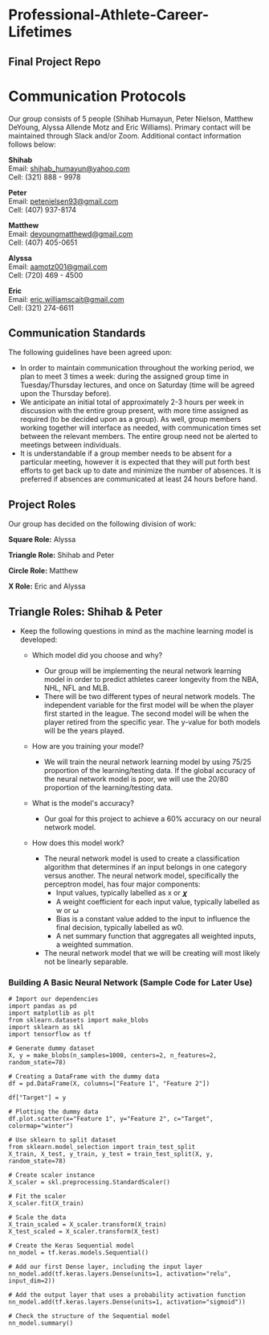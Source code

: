# Professional-Athlete-Career-Lifetimes
## Final Project Repo

# Communication Protocols

Our group consists of 5 people (Shihab Humayun, Peter Nielson, Matthew DeYoung, Alyssa Allende Motz and Eric Williams). Primary contact will be maintained through Slack and/or Zoom. Additional contact information follows below:

__Shihab__ \
Email: shihab_humayun@yahoo.com\
Cell: (321) 888 - 9978

__Peter__ \
Email: petenielsen93@gmail.com\
Cell: (407) 937-8174

__Matthew__ \
Email: deyoungmatthewd@gmail.com\
Cell: (407) 405-0651

__Alyssa__ \
Email: aamotz001@gmail.com \
Cell: (720) 469 - 4500

__Eric__ \
Email: eric.williamscait@gmail.com \
Cell: (321) 274-6611

## Communication Standards
The following guidelines have been agreed upon:

* In order to maintain communication throughout the working period, we plan to meet 3 times a week: during the assigned group time in Tuesday/Thursday lectures, and once on Saturday (time will be agreed upon the Thursday before). 
* We anticipate an initial total of approximately 2-3 hours per week in discussion with the entire group present, with more time assigned as required (to be decided upon as a group). As well, group members working together will interface as needed, with communication times set between the relevant members. The entire group need not be alerted to meetings between individuals. 
* It is understandable if a group member needs to be absent for a particular meeting, however it is expected that they will put forth best efforts to get back up to date and minimize the number of absences. It is preferred if absences are communicated at least 24 hours before hand.

## Project Roles

Our group has decided on the following division of work:

__Square Role:__ Alyssa

__Triangle Role:__ Shihab and Peter

__Circle Role:__ Matthew

__X Role:__ Eric and Alyssa

## Triangle Roles: Shihab & Peter

* Keep the following questions in mind as the machine learning model is developed:
  * Which model did you choose and why? 
    * Our group will be implementing the neural network learning model in order to predict athletes career longevity from the NBA, NHL, NFL and MLB. 
    * There will be two different types of neural network models. The independent variable for the first model will be when the player first started in the league. The second model will be when the player retired from the specific year. The y-value for both models will be the years played.

  * How are you training your model?
    * We will train the neural network learning model by using 75/25 proportion of the learning/testing data. If the global accuracy of the neural network model is poor, we will use the 20/80 proportion of the learning/testing data.
  
  * What is the model's accuracy?
    * Our goal for this project to achieve a 60% accuracy on our neural network model.
  
  * How does this model work?
    * The neural network model is used to create a classification algorithm that determines if an input belongs in one category versus another. The neural network model, specifically the perceptron model, has four major components:
      * Input values, typically labelled as x or 𝝌 
      * A weight coefficient for each input value, typically labelled as w or ⍵
      * Bias is a constant value added to the input to influence the final decision, typically labelled as w0.
      * A net summary function that aggregates all weighted inputs, a weighted summation.
    * The neural network model that we will be creating will most likely not be linearly separable. 

### Building A Basic Neural Network (Sample Code for Later Use)

```
# Import our dependencies
import pandas as pd
import matplotlib as plt
from sklearn.datasets import make_blobs
import sklearn as skl
import tensorflow as tf

# Generate dummy dataset
X, y = make_blobs(n_samples=1000, centers=2, n_features=2, random_state=78)

# Creating a DataFrame with the dummy data
df = pd.DataFrame(X, columns=["Feature 1", "Feature 2"])

df["Target"] = y

# Plotting the dummy data
df.plot.scatter(x="Feature 1", y="Feature 2", c="Target", colormap="winter")

# Use sklearn to split dataset
from sklearn.model_selection import train_test_split
X_train, X_test, y_train, y_test = train_test_split(X, y, random_state=78)

# Create scaler instance
X_scaler = skl.preprocessing.StandardScaler()

# Fit the scaler
X_scaler.fit(X_train)

# Scale the data
X_train_scaled = X_scaler.transform(X_train)
X_test_scaled = X_scaler.transform(X_test)

# Create the Keras Sequential model
nn_model = tf.keras.models.Sequential()

# Add our first Dense layer, including the input layer
nn_model.add(tf.keras.layers.Dense(units=1, activation="relu", input_dim=2))

# Add the output layer that uses a probability activation function
nn_model.add(tf.keras.layers.Dense(units=1, activation="sigmoid"))

# Check the structure of the Sequential model
nn_model.summary()
```
